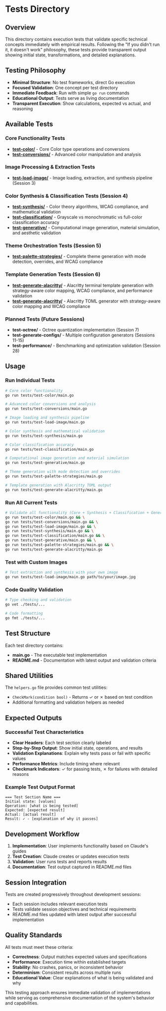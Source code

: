 # Tests Directory

## Overview
This directory contains execution tests that validate specific technical concepts immediately with empirical results. Following the "If you didn't run it, it doesn't work" philosophy, these tests provide transparent output showing initial state, transformations, and detailed explanations.

## Testing Philosophy
- **Minimal Structure**: No test frameworks, direct Go execution
- **Focused Validation**: One concept per test directory
- **Immediate Feedback**: Run with simple `go run` commands
- **Educational Output**: Tests serve as living documentation
- **Transparent Execution**: Show calculations, expected vs actual, and reasoning

## Available Tests

### Core Functionality Tests
- **[test-color/](test-color/)** - Core Color type operations and conversions
- **[test-conversions/](test-conversions/)** - Advanced color manipulation and analysis

### Image Processing & Extraction Tests
- **[test-load-image/](test-load-image/)** - Image loading, extraction, and synthesis pipeline (Session 3)

### Color Synthesis & Classification Tests (Session 4)
- **[test-synthesis/](test-synthesis/)** - Color theory algorithms, WCAG compliance, and mathematical validation
- **[test-classification/](test-classification/)** - Grayscale vs monochromatic vs full-color classification accuracy
- **[test-generative/](test-generative/)** - Computational image generation, material simulation, and aesthetic validation

### Theme Orchestration Tests (Session 5)
- **[test-palette-strategies/](test-palette-strategies/)** - Complete theme generation with mode detection, overrides, and WCAG compliance

### Template Generation Tests (Session 6)
- **[test-generate-alacritty/](test-generate-alacritty/)** - Alacritty terminal template generation with strategy-aware color mapping, WCAG compliance, and performance validation
- **[test-generate-alacritty/](test-generate-alacritty/)** - Alacritty TOML generator with strategy-aware color mapping and WCAG compliance

### Planned Tests (Future Sessions)
- **test-octree/** - Octree quantization implementation (Session 7)
- **test-generate-configs/** - Multiple configuration generators (Sessions 11-15)
- **test-performance/** - Benchmarking and optimization validation (Session 28)

## Usage

### Run Individual Tests
```bash
# Core color functionality
go run tests/test-color/main.go

# Advanced color conversions and analysis
go run tests/test-conversions/main.go

# Image loading and synthesis pipeline
go run tests/test-load-image/main.go

# Color synthesis and mathematical validation
go run tests/test-synthesis/main.go

# Color classification accuracy
go run tests/test-classification/main.go

# Computational image generation and material simulation
go run tests/test-generative/main.go

# Theme generation with mode detection and overrides
go run tests/test-palette-strategies/main.go

# Template generation with Alacritty TOML output
go run tests/test-generate-alacritty/main.go
```

### Run All Current Tests
```bash
# Validate all functionality (Core + Synthesis + Classification + Generation + Theme + Template)
go run tests/test-color/main.go && \
go run tests/test-conversions/main.go && \
go run tests/test-load-image/main.go && \
go run tests/test-synthesis/main.go && \
go run tests/test-classification/main.go && \
go run tests/test-generative/main.go && \
go run tests/test-palette-strategies/main.go && \
go run tests/test-generate-alacritty/main.go
```

### Test with Custom Images
```bash
# Test extraction and synthesis with your own image
go run tests/test-load-image/main.go path/to/your/image.jpg
```

### Code Quality Validation
```bash
# Type checking and validation
go vet ./tests/...

# Code formatting
go fmt ./tests/...
```

## Test Structure

Each test directory contains:
- **main.go** - The executable test implementation
- **README.md** - Documentation with latest output and validation criteria

## Shared Utilities

The `helpers.go` file provides common test utilities:
- `CheckMark(condition bool)` - Returns ✓ or ✗ based on test condition
- Additional formatting and validation helpers as needed

## Expected Outputs

### Successful Test Characteristics
- **Clear Headers**: Each test section clearly labeled
- **Step-by-Step Output**: Show initial state, operations, and results
- **Validation Explanations**: Explain why tests pass or fail with specific values
- **Performance Metrics**: Include timing where relevant
- **Checkmark Indicators**: ✓ for passing tests, ✗ for failures with detailed reasons

### Example Test Output Format
```
=== Test Section Name ===
Initial state: [values]
Operation: [what is being tested]
Expected: [expected result]
Actual: [actual result]
Result: ✓ - [explanation of why it passes]
```

## Development Workflow

1. **Implementation**: User implements functionality based on Claude's guides
2. **Test Creation**: Claude creates or updates execution tests
3. **Validation**: User runs tests and reports results
4. **Documentation**: Test output captured in README.md files

## Session Integration

Tests are created progressively throughout development sessions:
- Each session includes relevant execution tests
- Tests validate session objectives and technical requirements
- README.md files updated with latest output after successful implementation

## Quality Standards

All tests must meet these criteria:
- **Correctness**: Output matches expected values and specifications
- **Performance**: Execution time within established targets
- **Stability**: No crashes, panics, or inconsistent behavior
- **Determinism**: Consistent results across multiple runs
- **Educational Value**: Clear explanations of what is being validated and why

This testing approach ensures immediate validation of implementations while serving as comprehensive documentation of the system's behavior and capabilities.
